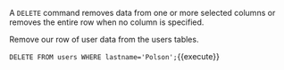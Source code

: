 A `DELETE` command removes data from one or more selected columns or removes the entire row when no column is specified.

Remove our row of user data from the users tables.

`DELETE FROM users WHERE lastname='Polson';`{{execute}}
